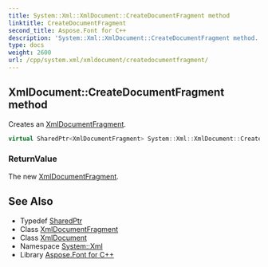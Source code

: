 ```yaml
---
title: System::Xml::XmlDocument::CreateDocumentFragment method
linktitle: CreateDocumentFragment
second_title: Aspose.Font for C++
description: 'System::Xml::XmlDocument::CreateDocumentFragment method. Creates an XmlDocumentFragment in C++.'
type: docs
weight: 2600
url: /cpp/system.xml/xmldocument/createdocumentfragment/
---
```

## XmlDocument::CreateDocumentFragment method


Creates an [XmlDocumentFragment](../../xmldocumentfragment/).

```cpp
virtual SharedPtr<XmlDocumentFragment> System::Xml::XmlDocument::CreateDocumentFragment()
```


### ReturnValue

The new [XmlDocumentFragment](../../xmldocumentfragment/).

## See Also

* Typedef [SharedPtr](../../../system/sharedptr/)
* Class [XmlDocumentFragment](../../xmldocumentfragment/)
* Class [XmlDocument](../)
* Namespace [System::Xml](../../)
* Library [Aspose.Font for C++](../../../)
